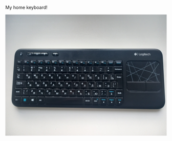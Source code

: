 My home keyboard!

![Image alt](https://github.com/Djess-V/Keyboard/raw/master/src/assets/keyboard.jpg)
